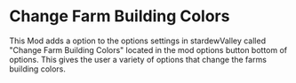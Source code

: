 # Change Farm Building Colors
 This Mod adds a option to the options settings in stardewValley called "Change Farm Building Colors" located in the mod options button bottom of options. This gives the user a variety of options that change the farms building colors.
